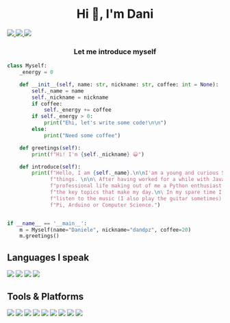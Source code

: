 <h1 align="center">Hi 👋, I'm Dani</h1>

<a href="https://www.linkedin.com/in/daniele-dapuzzo/">
    <img src="https://img.shields.io/badge/linkedin-%230077B5.svg?&style=for-the-badge&logo=linkedin&logoColor=white" />
</a>
<a href="https://medium.com/@dandpz">
    <img src="https://img.shields.io/badge/medium-%2312100E.svg?&style=for-the-badge&logo=medium&logoColor=white" />
</a>
<a href="https://www.instagram.com/dandpz/">
<img src="https://img.shields.io/badge/instagram-%23E4405F.svg?&style=for-the-badge&logo=instagram&logoColor=white" />
</a>

<h3 align="center">Let me introduce myself</h3>

```python
class Myself:
    _energy = 0

    def __init__(self, name: str, nickname: str, coffee: int = None):
        self._name = name
        self._nickname = nickname
        if coffee:
            self._energy += coffee
        if self._energy > 0:
            print("Ehi, let's write some code!\n\n")
        else:
            print("Need some coffee")

    def greetings(self):
        print(f"Hi! I'm {self._nickname} 😀")

    def introduce(self):
        print(f"Hello, I am {self._name}.\n\nI'am a young and curious Software Engineer, always willing to learn new "
              f"things. \n\n\ After having worked for a while with Java I found on my path Python, it changed my "
              f"professional life making out of me a Python enthusiast.\n\n\ Accuracy, dynamism and challenges are "
              f"the key topics that make my day.\n\ In my spare time I like to travel around the world, go hiking, "
              f"listen to the music (I also play the guitar sometimes), and have fun with projects about Raspberry "
              f"Pi, Arduino or Computer Science.")


if __name__ == '__main__':
    m = Myself(name="Daniele", nickname="dandpz", coffee=20)
    m.greetings()


```

## Languages I speak

<img src="https://img.shields.io/badge/python%20-%2314354C.svg?&style=for-the-badge&logo=python&logoColor=white"/> 
<img src="https://img.shields.io/badge/go-%2300ADD8.svg?&style=for-the-badge&logo=go&logoColor=white"/> 
<img src="https://img.shields.io/badge/angular%20-%23DD0031.svg?&style=for-the-badge&logo=angular&logoColor=white"/> 
<img src="https://img.shields.io/badge/java-%23ED8B00.svg?&style=for-the-badge&logo=java&logoColor=white"/> 


## Tools & Platforms

<img src="https://img.shields.io/badge/rabbitmq-%23FF6600.svg?&style=for-the-badge&logo=rabbitmq&logoColor=white"/> 
<img src="https://img.shields.io/badge/docker-%232496ED.svg?&style=for-the-badge&logo=docker&logoColor=white"/> 
<img src="https://img.shields.io/badge/git-%23F05032.svg?&style=for-the-badge&logo=git&logoColor=white"/> 
<img src="https://img.shields.io/badge/azure-%230089D6.svg?&style=for-the-badge&logo=microsoft-azure&logoColor=white"/> 
<img src="https://img.shields.io/badge/ansible-%23EE0000.svg?&style=for-the-badge&logo=ansible&logoColor=white"/> 
<img src="https://img.shields.io/badge/anaconda-%2342B029.svg?&style=for-the-badge&logo=anaconda&logoColor=white"/> 
<img src="https://img.shields.io/badge/jetbrains-%23000000.svg?&style=for-the-badge&logo=jetbrains&logoColor=white"/> 
<img src="https://img.shields.io/badge/postman-%23FF6C37.svg?&style=for-the-badge&logo=postman&logoColor=white"/> 
<img src="https://img.shields.io/badge/swagger-%2385EA2D.svg?&style=for-the-badge&logo=swagger&logoColor=white"/> 


 
